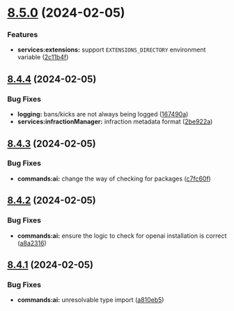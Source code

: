 # [8.5.0](https://github.com/onesoft-sudo/sudobot/compare/v8.4.4...v8.5.0) (2024-02-05)


### Features

* **services:extensions:** support `EXTENSIONS_DIRECTORY` environment variable ([2c11b4f](https://github.com/onesoft-sudo/sudobot/commit/2c11b4f75ae2d30ce36b9f436ddc7d23fed237f0))



## [8.4.4](https://github.com/onesoft-sudo/sudobot/compare/v8.4.3...v8.4.4) (2024-02-05)


### Bug Fixes

* **logging:** bans/kicks are not always being logged ([167490a](https://github.com/onesoft-sudo/sudobot/commit/167490a329f73d9315fc82085520cfecc9d67d26))
* **services:infractionManager:** infraction metadata format ([2be922a](https://github.com/onesoft-sudo/sudobot/commit/2be922a8ab8c2004cd6d5447170da100ad5b4761))



## [8.4.3](https://github.com/onesoft-sudo/sudobot/compare/v8.4.2...v8.4.3) (2024-02-05)


### Bug Fixes

* **commands:ai:** change the way of checking for packages ([c7fc60f](https://github.com/onesoft-sudo/sudobot/commit/c7fc60fbbb77e98530948fa71cddc2a3c5ecea4c))



## [8.4.2](https://github.com/onesoft-sudo/sudobot/compare/v8.4.1...v8.4.2) (2024-02-05)


### Bug Fixes

* **commands:ai:** ensure the logic to check for openai installation is correct ([a8a2316](https://github.com/onesoft-sudo/sudobot/commit/a8a23163be2b47281fbb7911fe989085fb0cb614))



## [8.4.1](https://github.com/onesoft-sudo/sudobot/compare/v8.4.0...v8.4.1) (2024-02-05)


### Bug Fixes

* **commands:ai:** unresolvable type import ([a810eb5](https://github.com/onesoft-sudo/sudobot/commit/a810eb57fa56cc86dfeb956fc55650011a7c00cc))



